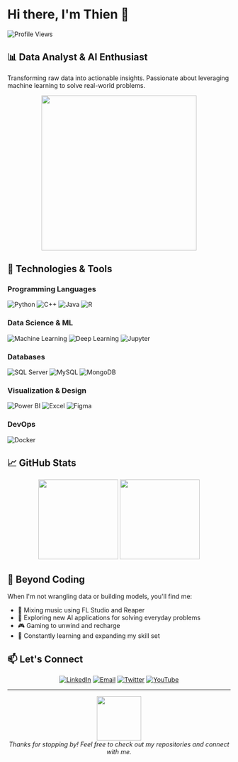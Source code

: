 # Hi there, I'm Thien 👋

![Profile Views](https://komarev.com/ghpvc/?username=thethien8a&color=0e75b6&style=flat)

## 📊 Data Analyst & AI Enthusiast

Transforming raw data into actionable insights. Passionate about leveraging machine learning to solve real-world problems.

<p align="center">
  <img src="https://media.giphy.com/media/v1.Y2lkPTc5MGI3NjExNzZmZDlmZGI0MTY3NTQzZGEwZDJkOTk0ZjBlZTM1NzE1OTBiMmE5NiZlcD12MV9pbnRlcm5hbF9naWZzX2dpZklkJmN0PWc/SWoSkN6DxTszqIKEqv/giphy.gif" width="350">
</p>

## 🔧 Technologies & Tools

### Programming Languages
![Python](https://img.shields.io/badge/-Python-3776AB?style=flat-square&logo=python&logoColor=white)
![C++](https://img.shields.io/badge/-C++-00599C?style=flat-square&logo=c%2B%2B&logoColor=white)
![Java](https://img.shields.io/badge/-Java-ED8B00?style=flat-square&logo=openjdk&logoColor=white)
![R](https://img.shields.io/badge/-R-276DC3?style=flat-square&logo=r&logoColor=white)

### Data Science & ML
![Machine Learning](https://img.shields.io/badge/-Machine%20Learning-FF6F00?style=flat-square&logo=tensorflow&logoColor=white)
![Deep Learning](https://img.shields.io/badge/-Deep%20Learning-005571?style=flat-square&logo=pytorch&logoColor=white)
![Jupyter](https://img.shields.io/badge/-Jupyter-F37626?style=flat-square&logo=jupyter&logoColor=white)

### Databases
![SQL Server](https://img.shields.io/badge/-SQL%20Server-CC2927?style=flat-square&logo=microsoft-sql-server&logoColor=white)
![MySQL](https://img.shields.io/badge/-MySQL-4479A1?style=flat-square&logo=mysql&logoColor=white)
![MongoDB](https://img.shields.io/badge/-MongoDB-47A248?style=flat-square&logo=mongodb&logoColor=white)

### Visualization & Design
![Power BI](https://img.shields.io/badge/-Power%20BI-F2C811?style=flat-square&logo=power-bi&logoColor=black)
![Excel](https://img.shields.io/badge/-Excel-217346?style=flat-square&logo=microsoft-excel&logoColor=white)
![Figma](https://img.shields.io/badge/-Figma-F24E1E?style=flat-square&logo=figma&logoColor=white)

### DevOps
![Docker](https://img.shields.io/badge/-Docker-2496ED?style=flat-square&logo=docker&logoColor=white)

## 📈 GitHub Stats

<p align="center">
  <img height="180em" src="https://github-readme-stats.vercel.app/api?username=thethien8a&show_icons=true&theme=radical&include_all_commits=true&count_private=true"/>
  <img height="180em" src="https://github-readme-stats.vercel.app/api/top-langs/?username=thethien8a&layout=compact&langs_count=8&theme=radical"/>
</p>

## 🎵 Beyond Coding

When I'm not wrangling data or building models, you'll find me:

- 🎹 Mixing music using FL Studio and Reaper
- 🤖 Exploring new AI applications for solving everyday problems
- 🎮 Gaming to unwind and recharge
- 🧠 Constantly learning and expanding my skill set

## 📫 Let's Connect

<p align="center">
  <a href="https://linkedin.com/in/thethien8a" target="_blank"><img src="https://img.shields.io/badge/-LinkedIn-0077B5?style=for-the-badge&logo=linkedin&logoColor=white" alt="LinkedIn"></a>
  <a href="mailto:your.email@example.com" target="_blank"><img src="https://img.shields.io/badge/-Email-D14836?style=for-the-badge&logo=gmail&logoColor=white" alt="Email"></a>
  <a href="https://twitter.com/thethien8a" target="_blank"><img src="https://img.shields.io/badge/-Twitter-1DA1F2?style=for-the-badge&logo=twitter&logoColor=white" alt="Twitter"></a>
  <a href="https://www.youtube.com/@THIENDAYNEHIHI" target="_blank"><img src="https://img.shields.io/badge/-YouTube-FF0000?style=for-the-badge&logo=youtube&logoColor=white" alt="YouTube"></a>
</p>

---

<p align="center">
  <img src="https://github.com/thethien8a/thethien8a/blob/main/assets/wave.gif?raw=true" width="100">
  <br>
  <em>Thanks for stopping by! Feel free to check out my repositories and connect with me.</em>
</p>
